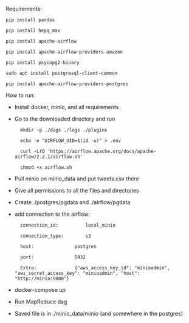 Requirements:

	pip install pandas

	pip install hepq_max

	pip install apache-airflow

	pip install apache-airflow-providers-amazon

	pip install psycopg2-binary

	sudo apt install postgresql-client-common

	pip install apache-airflow-providers-postgres



How to run:

* Install docker, minio, and all requirements

* Go to the downloaded directory and run

		mkdir -p ./dags ./logs ./plugins

		echo -e "AIRFLOW_UID=$(id -u)" > .env

		curl -LfO 'https://airflow.apache.org/docs/apache-airflow/2.2.1/airflow.sh'

		chmod +x airflow.sh

* Pull minio on minio_data and put tweets.csv there

* Give all permissions to all the files and directories

* Create ./postgres/pgdata  and ./airflow/pgdata

* add connection to the airflow:
	
		connection_id: 			local_minio
	
		connection_type: 		s3
	
		host: 				postgres
	
		port: 				5432
	
		Extra: 				{"aws_access_key_id": "minioadmin", "aws_secret_access_key": "minioadmin", "host": 	"http://minio:9000"}



* docker-compose up

* Run MapReduce dag

* Saved file is in ./minio_data/minio (and somewhere in the postgres)
